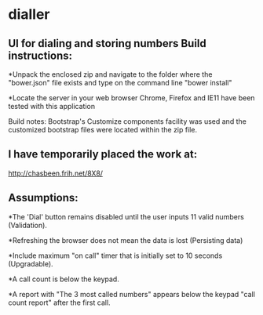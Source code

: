 # dialler
UI for dialing and storing numbers
Build instructions:
-------------------

*Unpack the enclosed zip and navigate to the folder where the "bower.json" file exists and type on the command line "bower install"

*Locate the server in your web browser Chrome, Firefox and IE11 have been tested with this application

Build notes: Bootstrap's Customize components facility was used and the customized bootstrap files were located within the zip file.

I have temporarily placed the work at:
-------------------------------------- 
http://chasbeen.frih.net/8X8/

Assumptions:
------------

*The 'Dial' button remains disabled until the user inputs 11 valid numbers (Validation).

*Refreshing the browser does not mean the data is lost (Persisting data)

*Include maximum "on call" timer that is initially set to 10 seconds (Upgradable).

*A call count is below the keypad.

*A report with "The 3 most called numbers" appears below the keypad "call count report" after the first call.
